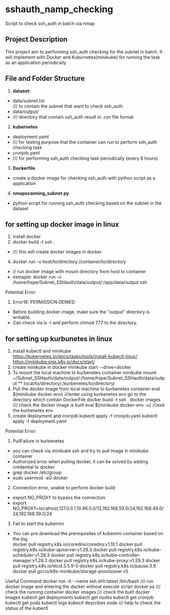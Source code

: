 # sshauth_namp_checking
Script to check ssh_auth in batch via nmap 

## Project Description
This project aim to performing ssh_auth checking for the subnet in batch. 
It will implement with Docker and Kuburnetes(minikube) for running the task as an application periodically. 

## File and Folder Structure

1. **dataset:**
- data/subnet.txt  
  /// to contain the subnet that want to check ssh_auth 
- data/output/
- /// directory that contain ssh_auth result in .csv file format

2. **kubernetes**
- deployment.yaml 
- /// for testing purpose that the container can run to perform ssh_auth checking task
- cronjob.yaml
- /// for performing ssh_auth checking task periodically (every 8 hours)

3. **Dockerfile**
- create a docker image for checking ssh_auth with python script as a application

4. **nmapscanning_subnet.py**
- python script for running ssh_auth checking based on the subnet in the dataset


## for setting up docker image in linux
1. install docker
2. docker build -t ssh .
- /// this will create docker images in docker
4. docker run -v host/to/directory:/container/to/directory <docker image>
- // run docker image with mount directory from host to container
- exmaple: docker run -v /home/hspe/Subnet_SSHauth/data/output/:/app/data/output ssh

Potential Error: 
1. Error16: PERMISSION DENIED 
- Before building docker image, make sure the "output" directory is writable. 
- Can check via ls -l and perform chmod 777 to the directory. 


## for setting up kurbunetes in linux 
1. install kubectl and minikube
   https://kubernetes.io/docs/tasks/tools/install-kubectl-linux/
   https://minikube.sigs.k8s.io/docs/start/
2. create minikube in docker
   minikube start --drive=docker
3. To mount the local machine to kurbenetes container
   minikube mount ~/Subnet_SSHauth/data/output/:/home/hspe/Subnet_SSHauth/data/output
   ** local/to/directory/:/kurbenetes/to/directory/
4. Pull the docker image from local machine to kurbenetes container
   eval $(minikube docker-env) ///enter using kurbenetes env
   go to the directory which contain DockerFile
   docker build -t ssh .
   docker images
   /// check the docker image is built
   eval $(minikube docker-env -u)
   ///exit the kurbenetes env
6. create deployment and cronjob
   kubectl apply -f cronjob.yaml
   kubectl apply -f deployment.yaml

Potential Error: 
1. PullFailure in kurbenetes
- you can check via minikube ssh and try to pull image in minikube container
- Authorized error when pulling docker, it can be solved by adding credential to docker
- grep docker /etc/group 
- sudo usermod -aG docker <username>

2. Connection error, unable to perform docker build
- export NO_PROXY to bypass the connection
- export NO_PROXY=localhost,127.0.0.1,10.96.0.0/12,192.168.59.0/24,192.168.49.0/24,192.168.39.0/24

3. Fail to start the kubemini
- You can pre download the prerequisites of kubemini container based on the log.  
docker pull registry.k8s.io/coredns/coredns:v1.10.1
docker pull registry.k8s.io/kube-apiserver:v1.28.3
docker pull registry.k8s.io/kube-scheduler:v1.28.3
docker pull registry.k8s.io/kube-controller-manager:v1.28.3
docker pull registry.k8s.io/kube-proxy:v1.28.3
docker pull registry.k8s.io/etcd:3.5.9-0
docker pull registry.k8s.io/pause:3.9
docker pull gcr.io/k8s-minikube/storage-provisioner:v5

Useful Command
docker run -it --name ssh shh:latest /bin/bash
/// run docker image and entering the docker without execute script 
docker ps
/// check the running container
docker images
/// check the built docker images
kubectl get deployments
kubectl get nodes
kubectl get cronjob
kubectl get pods
kubectl logs <pod-name>
kubectl describes node <node-name>
/// help to check the status of the kubectl
